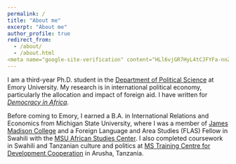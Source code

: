 ```yaml
---
permalink: /
title: "About me"
excerpt: "About me"
author_profile: true
redirect_from: 
  - /about/
  - /about.html
<meta name="google-site-verification" content="HLl6vjGR7HyL4tCJFYFa-nnZnhu7xvdQ2rLIiNzYCoo" />
---
```


I am a third-year Ph.D. student in the [Department of Political Science](http://polisci.emory.edu/home/) at Emory University. My research is in international political economy, particularly the allocation and impact of foreign aid. I have written for [*Democracy in Africa*](http://democracyinafrica.org). 

Before coming to Emory, I earned a B.A. in International Relations and Economics from Michigan State University, where I was a member of [James Madison College](http://jmc.msu.edu) and a Foreign Language and Area Studies (FLAS) Fellow in Swahili with the [MSU African Studies Center](https://africa.isp.msu.edu/). I also completed coursework in Swahili and Tanzanian culture and politics at [MS Training Centre for Development Cooperation](http://mstcdc.or.tz) in Arusha, Tanzania. 